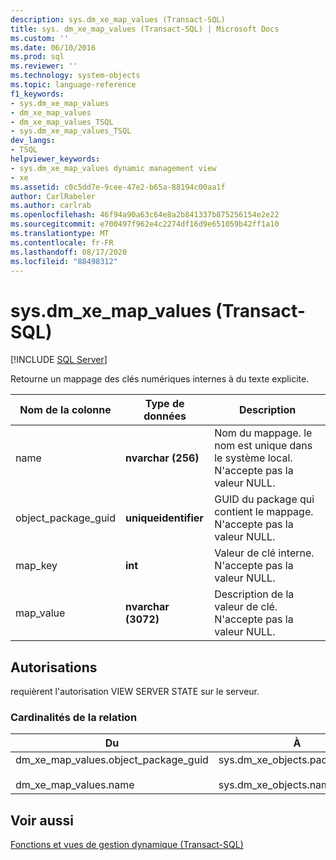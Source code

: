 ```yaml
---
description: sys.dm_xe_map_values (Transact-SQL)
title: sys. dm_xe_map_values (Transact-SQL) | Microsoft Docs
ms.custom: ''
ms.date: 06/10/2016
ms.prod: sql
ms.reviewer: ''
ms.technology: system-objects
ms.topic: language-reference
f1_keywords:
- sys.dm_xe_map_values
- dm_xe_map_values
- dm_xe_map_values_TSQL
- sys.dm_xe_map_values_TSQL
dev_langs:
- TSQL
helpviewer_keywords:
- sys.dm_xe_map_values dynamic management view
- xe
ms.assetid: c0c5dd7e-9cee-47e2-b65a-88194c00aa1f
author: CarlRabeler
ms.author: carlrab
ms.openlocfilehash: 46f94a90a63c64e8a2b841337b875256154e2e22
ms.sourcegitcommit: e700497f962e4c2274df16d9e651059b42ff1a10
ms.translationtype: MT
ms.contentlocale: fr-FR
ms.lasthandoff: 08/17/2020
ms.locfileid: "88498312"
---
```

# <a name="sysdm_xe_map_values-transact-sql"></a>sys.dm_xe_map_values (Transact-SQL)
[!INCLUDE [SQL Server](../../includes/applies-to-version/sqlserver.md)]

  Retourne un mappage des clés numériques internes à du texte explicite.  
 
|Nom de la colonne|Type de données|Description|  
|-----------------|---------------|-----------------|  
|name|**nvarchar (256)**|Nom du mappage. le nom est unique dans le système local. N'accepte pas la valeur NULL.|  
|object_package_guid|**uniqueidentifier**|GUID du package qui contient le mappage. N'accepte pas la valeur NULL.|  
|map_key|**int**|Valeur de clé interne. N'accepte pas la valeur NULL.|  
|map_value|**nvarchar (3072)**|Description de la valeur de clé. N'accepte pas la valeur NULL.|  
  
## <a name="permissions"></a>Autorisations  
 requièrent l'autorisation VIEW SERVER STATE sur le serveur.  
  
### <a name="relationship-cardinalities"></a>Cardinalités de la relation  
  
|Du|À|Relation|  
|----------|--------|------------------|  
|dm_xe_map_values.object_package_guid<br /><br /> dm_xe_map_values.name|sys.dm_xe_objects.package_guid<br /><br /> sys.dm_xe_objects.name|Plusieurs-à-un| 
  
## <a name="see-also"></a>Voir aussi  
 [Fonctions et vues de gestion dynamique &#40;Transact-SQL&#41;](~/relational-databases/system-dynamic-management-views/system-dynamic-management-views.md)  
  
  

